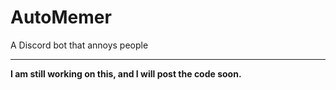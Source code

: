 # AutoMemer
A Discord bot that annoys people

---
**I am still working on this, and I will post the code soon.**
